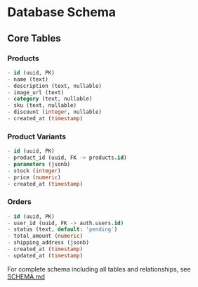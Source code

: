 # Database Schema

## Core Tables

### Products
```sql
- id (uuid, PK)
- name (text)
- description (text, nullable)
- image_url (text)
- category (text, nullable)
- sku (text, nullable)
- discount (integer, nullable)
- created_at (timestamp)
```

### Product Variants
```sql
- id (uuid, PK)
- product_id (uuid, FK -> products.id)
- parameters (jsonb)
- stock (integer)
- price (numeric)
- created_at (timestamp)
```

### Orders
```sql
- id (uuid, PK)
- user_id (uuid, FK -> auth.users.id)
- status (text, default: 'pending')
- total_amount (numeric)
- shipping_address (jsonb)
- created_at (timestamp)
- updated_at (timestamp)
```

For complete schema including all tables and relationships, see [SCHEMA.md](SCHEMA.md)